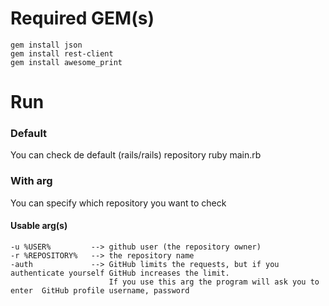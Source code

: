 # Required GEM(s)
    gem install json
    gem install rest-client
    gem install awesome_print
# Run
### Default
You can check de default (rails/rails) repository
    ruby main.rb
### With arg
You can specify which repository you want to check

#### Usable arg(s)
    -u %USER%         --> github user (the repository owner)
    -r %REPOSITORY%   --> the repository name
    -auth             --> GitHub limits the requests, but if you authenticate yourself GitHub increases the limit.
                          If you use this arg the program will ask you to enter  GitHub profile username, password
